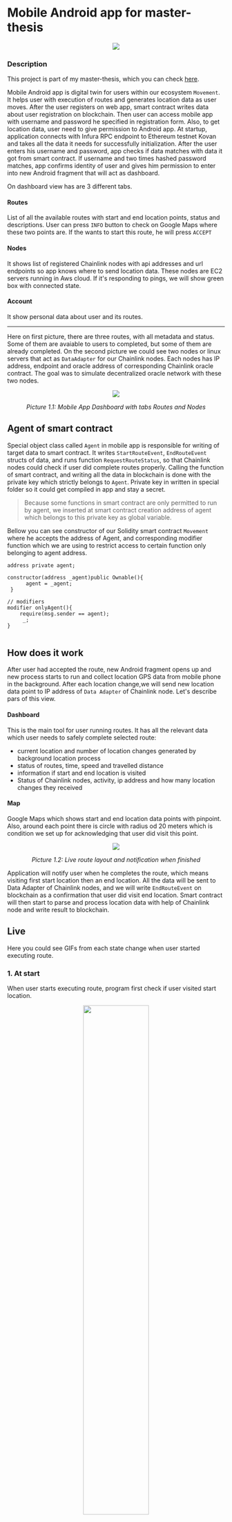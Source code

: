 # Mobile Android app for master-thesis
<p align="center">
 <img src="pictures-mobile/mobile_app.png"/>
</p>

### Description


This project is part of my master-thesis, which you can check [here](https://github.com/filipmacek/master-thesis).

Mobile Android app is digital twin for users within our ecosystem `Movement`. 
It helps user with execution of routes and generates location data as user moves.
After the user registers on web app, smart contract writes data about user registration on blockchain.
Then user can access mobile app with username and password he specified in registration form.
Also, to get location data, user need to give permission to Android app.
At startup, application connects with  Infura RPC endpoint to Ethereum testnet Kovan and
takes all the data it needs for successfully initialization.
After the user enters his username and password, app checks if data matches with data it got from smart contract.
If username and two times hashed password matches, app confirms identity of user and gives him permission to 
enter into new Android fragment that will act as dashboard.

On dashboard view has are 3 different tabs.

#### Routes
List of all the available routes with start and end location points, status and descriptions.
User can press `INFO` button to check on Google Maps where these two points are.
If the wants to start this route, he will press `ACCEPT`

#### Nodes
It shows list of registered Chainlink nodes with api addresses and url endpoints so app knows where to send location data.
These nodes are EC2 servers running in Aws cloud. If it's responding to pings, we will show green box with connected state.

#### Account
It show personal data about user and its routes.

***

Here on first picture, there are three routes, with all metadata and status. Some of them are avaiable to users to completed, but 
some of them are already completed.
On the second picture we could see two nodes or linux servers that act as `DataAdapter` for our Chainlink nodes.
Each nodes has IP address, endpoint and oracle address of corresponding Chainlink oracle contract.
The goal was to simulate decentralized oracle network with these two nodes.


<p align='center'>
<img align='center' src="pictures-mobile/mobile_app_dashboard.png"/>
</p>

<p align='center'>
<em>Picture 1.1: Mobile App Dashboard with tabs Routes and Nodes</em>
</p>


## Agent of smart contract

Special object class called `Agent` in mobile app is responsible for writing of target data to smart contract.
It writes `StartRouteEvent`, `EndRouteEvent` structs of data, and runs function `RequestRouteStatus`, so that Chainlink nodes
could check if user did complete routes properly.
Calling the function of smart contract, and writing all the data in blockchain is done with the private key which strictly belongs to `Agent`.
Private key in written in special folder so it could get compiled in app and stay a secret.
> Because some functions in smart contract are only permitted to run by agent, we inserted at smart contract creation address of 
> agent which belongs to this private key as global variable.

Bellow you can see constructor of our Solidity smart contract `Movement` where he accepts the address of Agent, and corresponding modifier function
which we are using to restrict access to certain function only belonging to agent address.

```solidity
address private agent;

constructor(address _agent)public Ownable(){
      agent = _agent;
 }
    
// modifiers
modifier onlyAgent(){
    require(msg.sender == agent);
     _;
}
    
```

## How does it work

After user had accepted the route, new Android fragment opens up and new process starts to run and collect
location GPS data from mobile phone in the background.
After each location change,we will send new location data point to IP address of `Data Adapter` of Chainlink node.
Let's describe pars of this view.
#### Dashboard
This is the main tool for user running routes. It has all the relevant data which user needs to safely complete selected route:
- current location and number of location changes generated by background location process
- status of routes, time, speed and travelled distance 
- information if start and end location is visited
- Status of Chainlink nodes, activity, ip address and how many location changes they received

#### Map
Google Maps which shows  start and end location data points with pinpoint. Also, around each point there is circle with 
radius od 20 meters which is condition we set up for acknowledging that user did visit this point.


<p align='center'>
<img align='center' src="pictures-mobile/mobile_app_finish.png"/>
</p>

<p align='center'>
<em>Picture 1.2: Live route layout and notification when finished</em>
</p>



Application will notify user when he completes the route, which means visiting first start location then  an end location.
All the data will be sent to Data Adapter of Chainlink nodes, and we will write `EndRouteEvent` on blockchain as a confirmation
that user did visit end location.
Smart contract will then start to parse and process location data with help of Chainlink node and write result to blockchain.



## Live
Here you could see GIFs from each state change when user started executing route.

### 1. At start
When user starts executing route, program first check if user visited start location.
<p align='center'>
  <img src="video/at_start.gif" width="55%" height="55%"/>
</p>


### 2. During execution of route
Here you can see in this fast forwarded gif, how user is approaching the end location.
As user walk location changes are recorded on Android app, which sends these data points to `DataAdapter` IP address 
of Chainlink node.
<p align='center'>
  <img src="video/during.gif" width="55%" height="55%"/>
</p>


### 3. At the end
At the last phase of route execution, we are waiting for user to visit the end location.
After he is in radius of 20m from end data point, app exits from route execution dashboard and notifies user, \
In the background our `Agent` entity on app notifies smart contract on blockchain that route is finished.
<p align='center'>
  <img src="video/at_the_end.gif" width="55%" height="55%"/>
</p>
